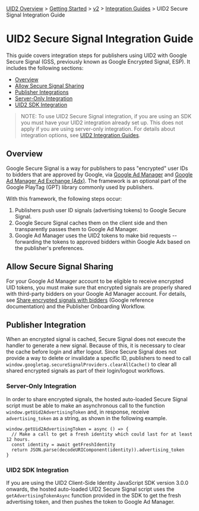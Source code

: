 [UID2 Overview](../../../README.md) > [Getting Started](../../README.md) > [v2](../README.md) > [Integration Guides](README.md) > UID2 Secure Signal Integration Guide

# UID2 Secure Signal Integration Guide

This guide covers integration steps for publishers using UID2 with Google Secure Signal (GSS, previously known as Google Encrypted Signal, ESP). It includes the following sections:

* [Overview](#overview)
* [Allow Secure Signal Sharing](#allow-secure-signal-sharing)
* [Publisher Integrations](#publisher-integration)
* [Server-Only Integration](#server-only-integration)
* [UID2 SDK Integration](#uid2-sdk-integration)

>NOTE: To use UID2 Secure Signal integration, if you are using an SDK you must have your UID2 integration already set up. This does not apply if you are using server-only integration. For details about integration options, see [UID2 Integration Guides](https://github.com/IABTechLab/uid2docs/tree/main/api/v2/guides/README.md).

## Overview

Google Secure Signal is a way for publishers to pass "encrypted" user IDs to bidders that are approved by Google, via [Google Ad Manager](https://admanager.google.com/home/) and [Google Ad Manager Ad Exchange (Adx)](https://support.google.com/admanager/answer/6321605?hl=en). The framework is an optional part of the Google PlayTag (GPT) library commonly used by publishers.

With this framework, the following steps occur:

1. Publishers push user ID signals (advertising tokens) to Google Secure Signal.
2. Google Secure Signal caches them on the client side and then transparently passes them to Google Ad Manager.
3. Google Ad Manager uses the UID2 tokens to make bid requests -- forwarding the tokens to approved bidders within Google Adx based on the publisher's preferences.

## Allow Secure Signal Sharing

For your Google Ad Manager account to be eligible to receive encrypted UID tokens, you must make sure that encrypted signals are properly shared with third-party bidders on your Google Ad Manager account. For details, see [Share encrypted signals with bidders](https://support.google.com/admanager/answer/10488752) (Google reference documentation) and the Publisher Onboarding Workflow.

## Publisher Integration

When an encrypted signal is cached, Secure Signal does not execute the handler to generate a new signal. Because of this, it is necessary to clear the cache before login and after logout. Since Secure Signal does not provide a way to delete or invalidate a specific ID, publishers to need to call `window.googletag.secureSignalProviders.clearAllCache()` to clear all shared encrypted signals as part of their login/logout workflows.

### Server-Only Integration

In order to share encrypted signals, the hosted auto-loaded Secure Signal script must be able to make an asynchronous call to the function `window.getUid2AdvertisingToken` and, in response, receive `advertising_token` as a string, as shown in the following example.

```
window.getUid2AdvertisingToken = async () => {
  // Make a call to get a fresh identity which could last for at least 12 hours.
  const identity = await getFreshIdentity
  return JSON.parse(decodeURIComponent(identity)).advertising_token
}
```

### UID2 SDK Integration

If you are using the UID2 Client-Side Identity JavaScript SDK version 3.0.0 onwards, the hosted auto-loaded UID2 Secure Signal script uses the `getAdvertisingTokenAsync` function provided in the SDK to get the fresh advertising token, and then pushes the token to Google Ad Manager.
